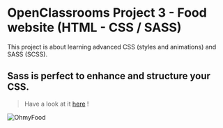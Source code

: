 # OpenClassrooms Project 3 - Food website (HTML - CSS / SASS)

This project is about learning advanced CSS (styles and animations) and SASS (SCSS).

## Sass is perfect to enhance and structure your CSS.

> Have a look at it [here](https://oh-my-food-nu.vercel.app/) !

![OhmyFood](https://user-images.githubusercontent.com/101552588/205648390-2b6c983d-57bc-4887-b4a0-78c871360a0f.png)
